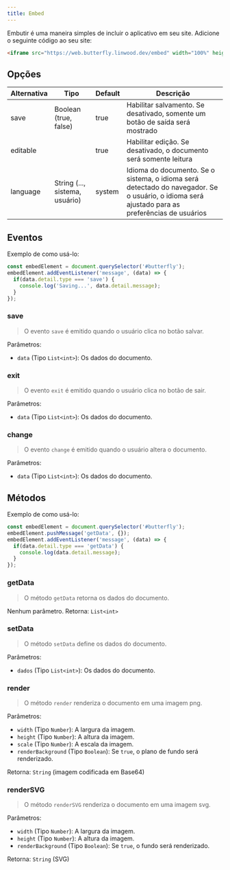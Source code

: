 ```yaml
---
title: Embed
---
```


Embutir é uma maneira simples de incluir o aplicativo em seu site.
Adicione o seguinte código ao seu site:

```html
<iframe src="https://web.butterfly.linwood.dev/embed" width="100%" height="500px" allowtransparency="true"></iframe>
```

## Opções

| Alternativa | Tipo                                                                                              | Default | Descrição                                                                                                                                                                      |
| ----------- | ------------------------------------------------------------------------------------------------- | ------- | ------------------------------------------------------------------------------------------------------------------------------------------------------------------------------ |
| save        | Boolean (true, false)                                                          | true    | Habilitar salvamento. Se desativado, somente um botão de saída será mostrado                                                                                   |
| editable    |                                                                                                   | true    | Habilitar edição. Se desativado, o documento será somente leitura                                                                                              |
| language    | String (..., sistema, usuário) | system  | Idioma do documento. Se o sistema, o idioma será detectado do navegador. Se o usuário, o idioma será ajustado para as preferências de usuários |

## Eventos

Exemplo de como usá-lo:

```javascript
const embedElement = document.querySelector('#butterfly');
embedElement.addEventListener('message', (data) => {
  if(data.detail.type === 'save') {
    console.log('Saving...', data.detail.message);
  }
});
```

### save

> O evento `save` é emitido quando o usuário clica no botão salvar.

Parâmetros:

- `data` (Tipo `List<int>`): Os dados do documento.

### exit

> O evento `exit` é emitido quando o usuário clica no botão de sair.

Parâmetros:

- `data` (Tipo `List<int>`): Os dados do documento.

### change

> O evento `change` é emitido quando o usuário altera o documento.

Parâmetros:

- `data` (Tipo  `List<int>`): Os dados do documento.

## Métodos

Exemplo de como usá-lo:

```javascript
const embedElement = document.querySelector('#butterfly');
embedElement.pushMessage('getData', {});
embedElement.addEventListener('message', (data) => {
  if(data.detail.type === 'getData') {
    console.log(data.detail.message);
  }
});
```

### getData

> O método `getData` retorna os dados do documento.

Nenhum parâmetro.
Retorna: `List<int>`

### setData

> O método `setData` define os dados do documento.

Parâmetros:

- `dados` (Tipo `List<int>`): Os dados do documento.

### render

> O método `render` renderiza o documento em uma imagem png.

Parâmetros:

- `width` (Tipo  `Number`): A largura da imagem.
- `height` (Tipo `Number`): A altura da imagem.
- `scale` (Tipo `Number`): A escala da imagem.
- `renderBackground` (Tipo `Boolean`): Se `true`, o plano de fundo será renderizado.

Retorna: `String` (imagem codificada em Base64)

### renderSVG

> O método `renderSVG` renderiza o documento em uma imagem svg.

Parâmetros:

- `width` (Tipo `Number`): A largura da imagem.
- `height` (Tipo `Number`): A altura da imagem.
- `renderBackground` (Tipo `Boolean`): Se `true`, o fundo será renderizado.

Retorna: `String` (SVG)
